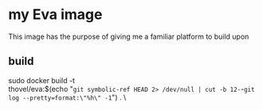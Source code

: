 # my Eva image

This image has the purpose of giving me a familiar platform to build upon

## build

sudo docker build -t \
thovel/eva:$(echo "`git symbolic-ref HEAD 2> /dev/null | cut -b 12-`-`git log --pretty=format:\"%h\" -1`") . \
